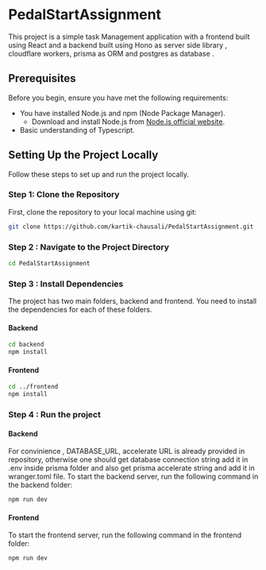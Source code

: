 # PedalStartAssignment

This project is a simple task Management application with a frontend built using React and a backend built using Hono as server side library , cloudflare workers, prisma as ORM and postgres as database .

## Prerequisites

Before you begin, ensure you have met the following requirements:

- You have installed Node.js and npm (Node Package Manager).
  - Download and install Node.js from [Node.js official website](https://nodejs.org/).
- Basic understanding of Typescript.

## Setting Up the Project Locally

Follow these steps to set up and run the project locally.

### Step 1: Clone the Repository

First, clone the repository to your local machine using git:

```bash
git clone https://github.com/kartik-chausali/PedalStartAssignment.git
````

### Step 2 : Navigate to the Project Directory
````bash
cd PedalStartAssignment
````
### Step 3 : Install Dependencies
The project has two main folders, backend and frontend. You need to install the dependencies for each of these folders.
 #### Backend
 ````bash
cd backend
npm install
````
#### Frontend
````bash
cd ../frontend
npm install
````

### Step 4 : Run the project
 #### Backend 
 For convinience , DATABASE_URL, accelerate URL is already provided in repository, otherwise one should get database connection string add it in .env inside prisma folder and also get prisma accelerate string and add it in wranger.toml file.
 To start the backend server, run the following command in the backend folder:
 ````bash
npm run dev
````

#### Frontend
To start the frontend server, run the following command in the frontend folder:
````bash
npm run dev
````
